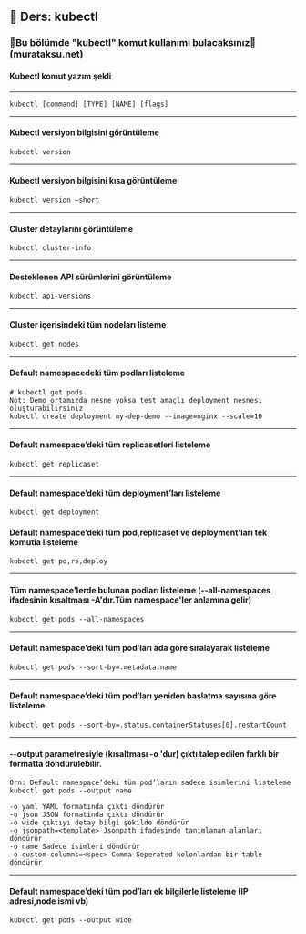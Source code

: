 ## 🧑 Ders: kubectl

### 📗Bu bölümde "kubectl" komut kullanımı bulacaksınız📗(murataksu.net)

#### Kubectl komut yazım şekli
***
```
kubectl [command] [TYPE] [NAME] [flags]
```
***
#### Kubectl versiyon bilgisini görüntüleme
```
kubectl version
```
***
#### Kubectl versiyon bilgisini kısa görüntüleme
```
kubectl version –short
```
***
#### Cluster detaylarını görüntüleme
```
kubectl cluster-info
```
***
#### Desteklenen API sürümlerini görüntüleme
```
kubectl api-versions
```
***
#### Cluster içerisindeki tüm nodeları listeme
```
kubectl get nodes
```
***
#### Default namespacedeki tüm podları listeleme
```
# kubectl get pods
Not: Demo ortamızda nesne yoksa test amaçlı deployment nesnesi oluşturabilirsiniz
kubectl create deployment my-dep-demo --image=nginx --scale=10
```
***
#### Default namespace’deki tüm replicasetleri listeleme
```
kubectl get replicaset
```
***
#### Default namespace’deki tüm deployment’ları listeleme
```
kubectl get deployment
```
#### Default namespace’deki tüm pod,replicaset ve deployment’ları tek komutla listeleme
```
kubectl get po,rs,deploy
```
***
#### Tüm namespace'lerde bulunan podları listeleme (--all-namespaces ifadesinin kısaltması -A'dır.Tüm namespace'ler anlamına gelir)
```
kubectl get pods --all-namespaces
```
***
#### Default namespace’deki tüm pod’ları ada göre sıralayarak listeleme
```
kubectl get pods --sort-by=.metadata.name
```
***
#### Default namespace’deki tüm pod’ları yeniden başlatma sayısına göre listeleme
```
kubectl get pods --sort-by=.status.containerStatuses[0].restartCount
```
***
#### --output parametresiyle (kısaltması -o 'dur) çıktı talep edilen farklı bir formatta döndürülebilir. 
```
Örn: Default namespace’deki tüm pod’ların sadece isimlerini listeleme
kubectl get pods --output name

-o yaml YAML formatında çıktı döndürür
-o json JSON formatinda çıktı döndürür
-o wide çıktıyı detay bilgi şekilde döndürür 
-o jsonpath=<template> Jsonpath ifadesinde tanımlanan alanları döndürür
-o name Sadece isimleri döndürür
-o custom-columns=<spec> Comma-Seperated kolonlardan bir table döndürür
```
***
#### Default namespace’deki tüm pod’ları ek bilgilerle listeleme (IP adresi,node ismi vb)
```
kubectl get pods --output wide
```
